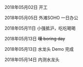 2018年05月02日
开工

2018年05月05日
外滩SOHO 一日办公

2018年05月11日
小强抵沪，吃吃喝喝

2018年05月13日
~~噗 boring day~~

2018年05月13日
水龙头 Demo 完成

2018年05月14日
内测水龙头